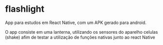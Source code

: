 # flashlight

App para estudos em React Native, com um APK gerado para android.

O app consiste em uma lanterna, utilizando os sensores do aparelho celulas (shake) afim de testar a utilização de funções nativas junto ao react Native
